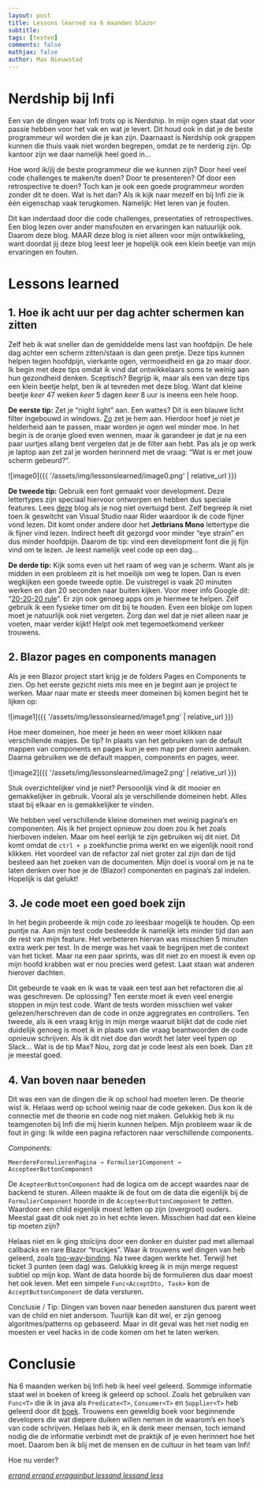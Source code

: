 ```yaml
---
layout: post
title: Lessons learned na 6 maanden blazor
subtitle:
tags: [testen]
comments: false
mathjax: false
author: Max Nieuwstad
---
```


# Nerdship bij Infi

Een van de dingen waar Infi trots op is Nerdship. In mijn ogen staat dat voor passie hebben voor het vak en wat je levert. Dit houd ook in dat je de beste programmeur wil worden die je kan zijn. Daarnaast is Nerdship ook grappen kunnen die thuis vaak niet worden begrepen, omdat ze te nerderig zijn. Op kantoor zijn we daar namelijk heel goed in…

Hoe word ik/jij de beste programmeur die we kunnen zijn? Door heel veel code challenges te maken/te doen? Door te presenteren? Of door een retrospective te doen? Toch kan je ook een goede programmeur worden zonder dit te doen. Wat is het dan? Als ik kijk naar mezelf en bij Infi zie ik één eigenschap vaak terugkomen. Namelijk: Het leren van je fouten.

Dit kan inderdaad door die code challenges, presentaties of retrospectives. Een blog lezen over ander mansfouten en ervaringen kan natuurlijk ook. Daarom deze blog. MAAR deze blog is niet alleen voor mijn ontwikkeling, want doordat jij deze blog leest leer je hopelijk ook een klein beetje van mijn ervaringen en fouten.

# Lessons learned

## **1. Hoe ik acht uur per dag achter schermen kan zitten**
Zelf heb ik wat sneller dan de gemiddelde mens last van hoofdpijn. De hele dag achter een scherm zitten/staan is dan geen pretje. Deze tips kunnen helpen tegen hoofdpijn, vierkante ogen, vermoeidheid en ga zo maar door. Ik begin met deze tips omdat ik vind dat ontwikkelaars soms te weinig aan hun gezondheid denken. Sceptisch? Begrijp ik, maar als een van deze tips een klein beetje helpt, ben ik al tevreden met deze blog. Want dat kleine beetje *keer* 47 weken *keer* 5 dagen *keer* 8 uur is ineens een hele hoop.

**De eerste tip:** Zet je “night light” aan. Een wattes? Dit is een blauwe licht filter ingebouwd in windows. [Zo](https://support.microsoft.com/en-us/windows/set-your-display-for-night-time-in-windows-18fe903a-e0a1-8326-4c68-fd23d7aaf136https://support.microsoft.com/en-us/windows/set-your-display-for-night-time-in-windows-18fe903a-e0a1-8326-4c68-fd23d7aaf136) zet je hem aan. Hierdoor hoef je niet je helderheid aan te passen, maar worden je ogen wel minder moe. In het begin is de oranje gloed even wennen, maar ik garandeer je dat je na een paar uurtjes allang bent vergeten dat je de filter aan hebt. Pas als je op werk je laptop aan zet zal je worden herinnerd met de vraag: “Wat is er met jouw scherm gebeurd?”.

![image0]({{ '/assets/img/lessonslearned/image0.png' | relative_url }})

**De tweede tip:** Gebruik een font gemaakt voor development. Deze lettertypes zijn speciaal hiervoor ontworpen en hebben dus speciale features. Lees [deze](https://medium.com/@anthonyjdella/why-you-should-use-a-developer-font-b19d5269d767) blog als je nog niet overtuigd bent. Zelf begreep ik niet toen ik geswitcht van Visual Studio naar Rider waardoor ik de code fijner vond lezen. Dit komt onder andere door het **Jetbrians Mono** lettertype die ik fijner vind lezen. Indirect heeft dit gezorgd voor minder “eye strain” en dus minder hoofdpijn. Daarom de tip: vind een development font die jij fijn vind om te lezen. Je leest namelijk veel code op een dag…

**De derde tip:** Kijk soms even uit het raam of weg van je scherm. Want als je midden in een probleem zit is het moeilijk om weg te lopen. Dan is even wegkijken een goede tweede optie. De vuistregel is vaak 20 minuten werken en dan 20 seconden naar buiten kijken. Voor meer info Google dit: “[20-20-20 rule](https://www.google.com/search?q=20-20-20)”. Er zijn ook genoeg apps om je hiermee te helpen. Zelf gebruik ik een fysieke timer om dit bij te houden. Even een blokje om lopen moet je natuurlijk ook niet vergeten. Zorg dan wel dat je niet alleen naar je voeten, maar verder kijkt! Helpt ook met tegemoetkomend verkeer trouwens.

## **2. Blazor pages en components managen**

Als je een Blazor project start krijg je de folders Pages en Components te zien. Op het eerste gezicht niets mis mee en je begint aan je project te werken. Maar naar mate er steeds meer domeinen bij komen begint het te lijken op:

![image1]({{ '/assets/img/lessonslearned/image1.png' | relative_url }})


Hoe meer domeinen, hoe meer je heen en weer moet klikken naar verschillende mapjes. De tip? In plaats van het gebruiken van de default mappen van components en pages kun je een map per domein aanmaken. Daarna gebruiken we de default mappen, components en pages, weer.

![image2]({{ '/assets/img/lessonslearned/image2.png' | relative_url }})

Stuk overzichtelijker vind je niet? Persoonlijk vind ik dit mooier en gemakkelijker in gebruik. Vooral als je verschillende domeinen hebt. Alles staat bij elkaar en is gemakkelijker te vinden.

We hebben veel verschillende kleine domeinen met weinig pagina’s en componenten. Als ik het project opnieuw zou doen zou ik het zoals hierboven indelen. Maar om heel eerlijk te zijn gebruiken wij dit niet. Dit komt omdat de `ctrl + p` zoekfunctie prima werkt en we eigenlijk nooit rond klikken. Het voordeel van de refactor zal niet groter zal zijn dan de tijd besteed aan het zoeken van de documenten. Mijn doel is vooral om je na te laten denken over hoe je de (Blazor) componenten en pagina’s zal indelen. Hopelijk is dat gelukt!

## **3. Je code moet een goed boek zijn**
In het begin probeerde ik mijn code zo leesbaar mogelijk te houden. Op een puntje na. Aan mijn test code besteedde ik namelijk iets minder tijd dan aan de rest van mijn feature. Het verbeteren hiervan was misschien 5 minuten extra werk per test. In de merge was het vaak te begrijpen met de context van het ticket. Maar na een paar sprints, was dit niet zo en moest ik even op mijn hoofd krabben wat er nou precies werd getest. Laat staan wat anderen hierover dachten.

Dit gebeurde te vaak en ik was te vaak een test aan het refactoren die al was geschreven. De oplossing? Ten eerste moet ik even veel energie stoppen in mijn test code. Want de tests worden misschien wel vaker gelezen/herschreven dan de code in onze aggregrates en controllers. Ten tweede, als ik een vraag krijg in mijn merge waaruit blijkt dat de code niet duidelijk genoeg is moet ik in plaats van die vraag beantwoorden de code opnieuw schrijven. Als ik dit niet doe dan wordt het later veel typen op Slack… Wat is de tip Max? Nou, zorg dat je code leest als een boek. Dan zit je meestal goed.

## **4. Van boven naar beneden**
Dit was een van de dingen die ik op school had moeten leren. De theorie wist ik. Helaas werd op school weinig naar de code gekeken. Dus kon ik de connectie met de theorie en code nog niet maken. Gelukkig heb ik nu teamgenoten bij Infi die mij hierin kunnen helpen. Mijn probleem waar ik de fout in ging: Ik wilde een pagina refactoren naar verschillende components.

*Components:*

`MeerdereFormulierenPagina → Formulier1Component → AccepteerButtonComponent`

De `AcepteerButtonComponent` had de logica om de accept waardes naar de backend te sturen. Alleen maakte ik de fout om de data die eigenlijk bij de `FormulierComponent` hoorde in de `AccepteerButtonComponent` te zetten. Waardoor een child eigenlijk moest letten op zijn (overgroot) ouders. Meestal gaat dit ook niet zo in het echte leven. Misschien had dat een kleine tip moeten zijn?

Helaas niet en ik ging stoïcijns door een donker en duister pad met allemaal callbacks en rare Blazor “truckjes”. Waar ik trouwens wel dingen van heb geleerd, zoals [too-way-binding](https://blazor-university.com/components/two-way-binding/). Na twee dagen werkte het. Terwijl het ticket 3 punten (een dag) was. Gelukkig kreeg ik in mijn merge request subtiel op mijn kop. Want de data hoorde bij de formulieren dus daar moest het ook leven. Met een simpele `Func<AcceptDto, Task>` kon de `AcceptButtonComponent` de data versturen.

Conclusie / Tip: Dingen van boven naar beneden aansturen dus parent weet van de child en niet andersom. Tuurlijk kan dit wel, er zijn genoeg algoritmes/patterns op gebaseerd. Maar in dit geval was het niet nodig en moesten er veel hacks in de code komen om het te laten werken.

# Conclusie

Na 6 maanden werken bij Infi heb ik heel veel geleerd. Sommige informatie staat wel in boeken of kreeg ik geleerd op school. Zoals het gebruiken van `Func<T>` die ik in java als `Predicate<T>`, `Consumer<T>` en `Supplier<T>` heb geleerd door dit [boek](https://www.google.com/search?q=modern+java+in+action). Trouwens een geweldig boek voor beginnende developers die wat diepere duiken willen nemen in de waarom’s en hoe’s van code schrijven. Helaas heb ik, en ik denk meer mensen, toch iemand nodig die de informatie verbindt met de praktijk of je even herinnert hoe het moet. Daarom ben ik blij met de mensen en de cultuur in het team van Infi!

Hoe nu verder?

[*errand errand erragainbut lessand lessand less*](https://maxnieuwstad.com/aboutme/)
